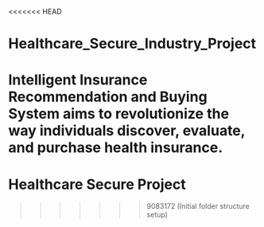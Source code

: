 <<<<<<< HEAD
# Healthcare_Secure_Industry_Project
Intelligent Insurance Recommendation and Buying System aims to revolutionize the way individuals discover, evaluate, and purchase health insurance.
=======
# Healthcare Secure Project
>>>>>>> 9083172 (Initial folder structure setup)
